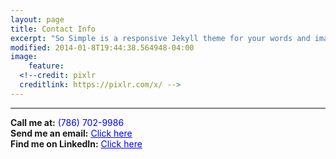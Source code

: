 ```yaml
---
layout: page
title: Contact Info
excerpt: "So Simple is a responsive Jekyll theme for your words and images."
modified: 2014-01-8T19:44:38.564948-04:00
image:
    feature:
  <!--credit: pixlr
  creditlink: https://pixlr.com/x/ -->
---
```


<hr/>

**Call me at:** <span style="color: blue">(786) 702-9986</span><br/>
**Send me an email:** <a style="color: blue" href="mailto:jasonvic97@gmail.com">Click here</a><br/>
**Find me on LinkedIn:** <a style="color: blue" href="https://www.linkedin.com/in/jason-victor-795b3b193/"> Click here</a>
